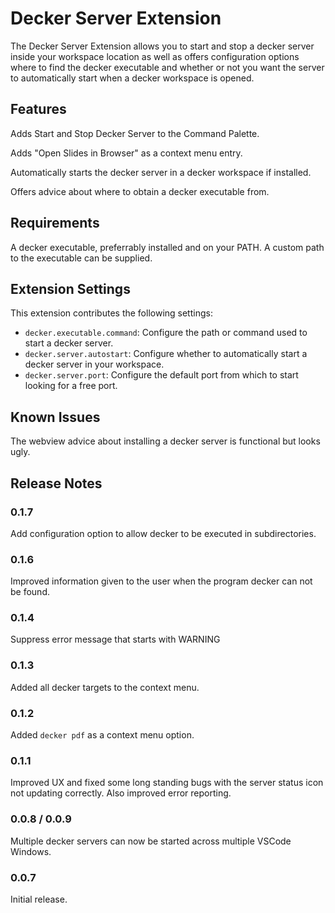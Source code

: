 # Decker Server Extension

The Decker Server Extension allows you to start and stop a decker server inside your workspace location as well as offers configuration options where to find the decker executable and whether or not you want the server to automatically start when a decker workspace is opened.

## Features

Adds Start and Stop Decker Server to the Command Palette.

Adds "Open Slides in Browser" as a context menu entry.

Automatically starts the decker server in a decker workspace if installed.

Offers advice about where to obtain a decker executable from.

## Requirements

A decker executable, preferrably installed and on your PATH. A custom path to the executable can be supplied.

## Extension Settings

This extension contributes the following settings:

* `decker.executable.command`: Configure the path or command used to start a decker server.
* `decker.server.autostart`: Configure whether to automatically start a decker server in your workspace.
* `decker.server.port`: Configure the default port from which to start looking for a free port.

## Known Issues

The webview advice about installing a decker server is functional but looks ugly.

## Release Notes

### 0.1.7

Add configuration option to allow decker to be executed in subdirectories.

### 0.1.6

Improved information given to the user when the program decker can not be found.

### 0.1.4

Suppress error message that starts with WARNING

### 0.1.3

Added all decker targets to the context menu.

### 0.1.2

Added `decker pdf` as a context menu option.

### 0.1.1

Improved UX and fixed some long standing bugs with the server status icon not updating correctly. Also improved error reporting.

### 0.0.8 / 0.0.9

Multiple decker servers can now be started across multiple VSCode Windows.

### 0.0.7

Initial release.
